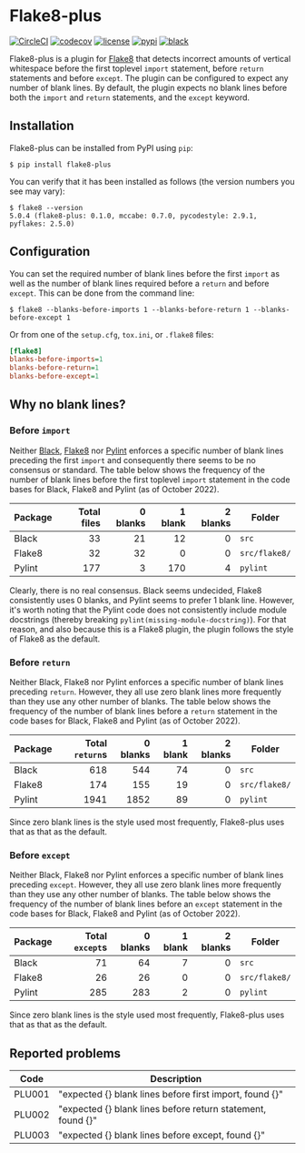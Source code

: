 # Flake8-plus

[![CircleCI](https://dl.circleci.com/status-badge/img/gh/sorenlind/flake8-plus/tree/main.svg?style=shield)](https://dl.circleci.com/status-badge/redirect/gh/sorenlind/flake8-plus/tree/main)
[![codecov](https://img.shields.io/codecov/c/github/sorenlind/flake8-plus?token=8ULWSRBPNC)](https://codecov.io/gh/sorenlind/flake8-plus)
[![license](https://black.readthedocs.io/en/stable/_static/license.svg)](https://github.com/sorenlind/flake8-plus/blob/main/LICENSE)
[![pypi](https://img.shields.io/pypi/v/flake8-plus)](https://pypi.org/project/flake8-plus/)
[![black](https://img.shields.io/badge/code%20style-black-000000.svg)](https://github.com/psf/black)

Flake8-plus is a plugin for [Flake8](https://github.com/PyCQA/flake8) that detects
incorrect amounts of vertical whitespace before the first toplevel `import` statement,
before `return` statements and before `except`. The plugin can be configured to expect
any number of blank lines. By default, the plugin expects no blank lines before both the
`import` and `return` statements, and the `except` keyword.

## Installation

Flake8-plus can be installed from PyPI using `pip`:

```shell
$ pip install flake8-plus
```

You can verify that it has been installed as follows (the version numbers you see may
vary):

```shell
$ flake8 --version
5.0.4 (flake8-plus: 0.1.0, mccabe: 0.7.0, pycodestyle: 2.9.1, pyflakes: 2.5.0)
```

## Configuration

You can set the required number of blank lines before the first `import` as well as the
number of blank lines required before a `return` and before `except`. This can be done
from the command line:

```shell
$ flake8 --blanks-before-imports 1 --blanks-before-return 1 --blanks-before-except 1
```

Or from one of the `setup.cfg`, `tox.ini`, or `.flake8` files:

```ini
[flake8]
blanks-before-imports=1
blanks-before-return=1
blanks-before-except=1
```

## Why no blank lines?

### Before `import`

Neither [Black](https://github.com/psf/black), [Flake8](https://github.com/PyCQA/flake8)
nor [Pylint](https://github.com/PyCQA/pylint) enforces a specific number of blank lines
preceding the first `import` and consequently there seems to be no consensus or
standard. The table below shows the frequency of the number of blank lines before the
first toplevel `import` statement in the code bases for Black, Flake8 and Pylint (as of
October 2022).

| Package | Total files | 0 blanks | 1 blank | 2 blanks | Folder        |
| ------- | ----------: | -------: | ------: | -------: | ------------- |
| Black   |          33 |       21 |      12 |        0 | `src`         |
| Flake8  |          32 |       32 |       0 |        0 | `src/flake8/` |
| Pylint  |         177 |        3 |     170 |        4 | `pylint`      |

Clearly, there is no real consensus. Black seems undecided, Flake8 consistently uses 0
blanks, and Pylint seems to prefer 1 blank line. However, it's worth noting that the
Pylint code does not consistently include module docstrings (thereby breaking
`pylint(missing-module-docstring)`). For that reason, and also because this is a Flake8
plugin, the plugin follows the style of Flake8 as the default.

### Before `return`

Neither Black, Flake8 nor Pylint enforces a specific number of blank lines preceding
`return`. However, they all use zero blank lines more frequently than they use any
other number of blanks. The table below shows the frequency of the number of blank
lines before a `return` statement in the code bases for Black, Flake8 and Pylint (as of
October 2022).

| Package | Total `return`s | 0 blanks | 1 blank | 2 blanks | Folder        |
| ------- | --------------: | -------: | ------: | -------: | ------------- |
| Black   |             618 |      544 |      74 |        0 | `src`         |
| Flake8  |             174 |      155 |      19 |        0 | `src/flake8/` |
| Pylint  |            1941 |     1852 |      89 |        0 | `pylint`      |

Since zero blank lines is the style used most frequently, Flake8-plus uses that as that
as the default.

### Before `except`

Neither Black, Flake8 nor Pylint enforces a specific number of blank lines preceding
`except`. However, they all use zero blank lines more frequently than they use any other
number of blanks. The table below shows the frequency of the number of blank lines
before an `except` statement in the code bases for Black, Flake8 and Pylint (as of
October 2022).

| Package | Total `except`s | 0 blanks | 1 blank | 2 blanks | Folder        |
| ------- | --------------: | -------: | ------: | -------: | ------------- |
| Black   |              71 |       64 |       7 |        0 | `src`         |
| Flake8  |              26 |       26 |       0 |        0 | `src/flake8/` |
| Pylint  |             285 |      283 |       2 |        0 | `pylint`      |

Since zero blank lines is the style used most frequently, Flake8-plus uses that as that
as the default.

## Reported problems

| Code   |  Description                                                |
| ------ | ----------------------------------------------------------- |
| PLU001 | "expected {} blank lines before first import, found {}"     |
| PLU002 | "expected {} blank lines before return statement, found {}" |
| PLU003 | "expected {} blank lines before except, found {}"           |
